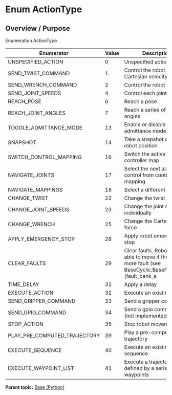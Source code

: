 # Enum ActionType

## Overview / Purpose

Enumeration ActionType

|Enumerator|Value|Description|
|----------|-----|-----------|
|UNSPECIFIED\_ACTION|0|Unspecified action type|
|SEND\_TWIST\_COMMAND|1|Control the robot in Cartesian velocity|
|SEND\_WRENCH\_COMMAND|2|Control the robot in force|
|SEND\_JOINT\_SPEEDS|4|Control each joint speed|
|REACH\_POSE|6|Reach a pose|
|REACH\_JOINT\_ANGLES|7|Reach a series of joint angles|
|TOGGLE\_ADMITTANCE\_MODE|13|Enable or disable the admittance mode|
|SNAPSHOT|14|Take a snapshot of current robot position|
|SWITCH\_CONTROL\_MAPPING|16|Switch the active controller map|
|NAVIGATE\_JOINTS|17|Select the next actuator to control from control mapping|
|NAVIGATE\_MAPPINGS|18|Select a different map|
|CHANGE\_TWIST|22|Change the twist|
|CHANGE\_JOINT\_SPEEDS|23|Change the joint speeds individually|
|CHANGE\_WRENCH|25|Change the Cartesian force|
|APPLY\_EMERGENCY\_STOP|28|Apply robot emergency stop|
|CLEAR\_FAULTS|29|Clear faults. Robot will be able to move if there is no more fault \(see BaseCyclic.BaseFeedback.\[fault\_bank\_a | fault\_bank\_b\]\)|
|TIME\_DELAY|31|Apply a delay|
|EXECUTE\_ACTION|32|Execute an existing action|
|SEND\_GRIPPER\_COMMAND|33|Send a gripper command|
|SEND\_GPIO\_COMMAND|34|Send a gpio command \(not implemented yet\)|
|STOP\_ACTION|35|Stop robot movement|
|PLAY\_PRE\_COMPUTED\_TRAJECTORY|39|Play a pre-computed trajectory|
|EXECUTE\_SEQUENCE|40|Execute an existing sequence|
|EXECUTE\_WAYPOINT\_LIST|41|Execute a trajectory defined by a series of waypoints|

**Parent topic:** [Base \(Python\)](../../summary_pages/Base.md)

